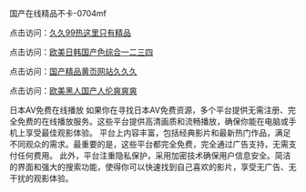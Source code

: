 国产在线精品不卡-0704mf

点击访问：<a href="https://cfad.pages.dev/">久久99热这里只有精品</a>

点击访问：<a href="https://gfd-5xg.pages.dev/">欧美日韩国产色综合一二三四</a>

点击访问：<a href="https://fdhf-454.pages.dev/">国产精品黄页网站久久久</a>

点击访问：<a href="https://bered.pages.dev/">欧美黑人国产人伦爽爽爽</a>

日本AV免费在线播放
如果你在寻找日本AV免费资源，多个平台提供无需注册、完全免费的在线播放服务。这些平台提供高清画质和流畅播放，确保你能在电脑或手机上享受最佳观影体验。
平台上内容丰富，包括经典影片和最新热门作品，满足不同观众的需求。最重要的是，这些平台都完全免费，完全通过广告支持，无需支付任何费用。
此外，平台注重隐私保护，采用加密技术确保用户信息安全。简洁的界面和强大的搜索功能，使得你可以快速找到自己喜欢的影片，享受无广告、无干扰的观影体验。

<span style="display:none;">[Canonical link](）</span>



